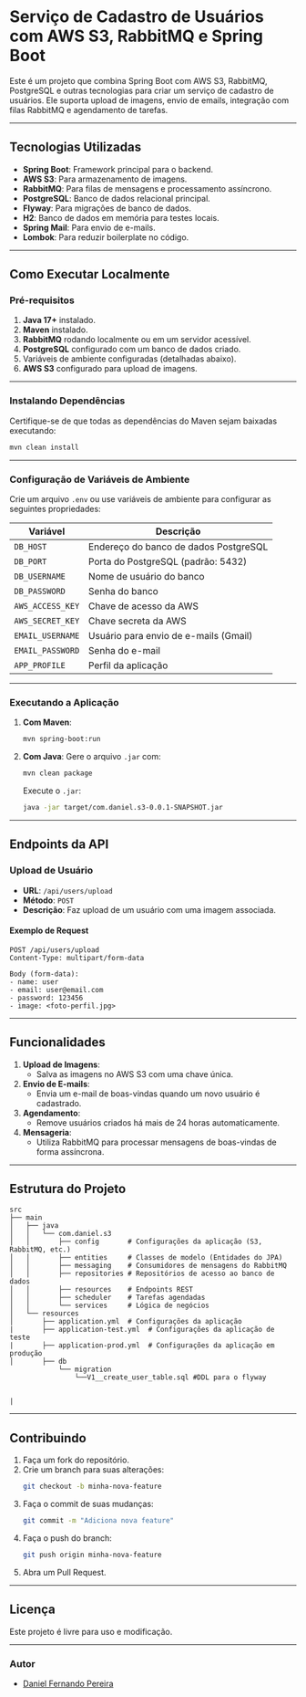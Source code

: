 
# Serviço de Cadastro de Usuários com AWS S3, RabbitMQ e Spring Boot

Este é um projeto que combina Spring Boot com AWS S3, RabbitMQ, PostgreSQL e outras tecnologias para criar um serviço de cadastro de usuários. Ele suporta upload de imagens, envio de emails, integração com filas RabbitMQ e agendamento de tarefas.

---

## **Tecnologias Utilizadas**

- **Spring Boot**: Framework principal para o backend.
- **AWS S3**: Para armazenamento de imagens.
- **RabbitMQ**: Para filas de mensagens e processamento assíncrono.
- **PostgreSQL**: Banco de dados relacional principal.
- **Flyway**: Para migrações de banco de dados.
- **H2**: Banco de dados em memória para testes locais.
- **Spring Mail**: Para envio de e-mails.
- **Lombok**: Para reduzir boilerplate no código.

---

## **Como Executar Localmente**

### **Pré-requisitos**

1. **Java 17+** instalado.
2. **Maven** instalado.
3. **RabbitMQ** rodando localmente ou em um servidor acessível.
4. **PostgreSQL** configurado com um banco de dados criado.
5. Variáveis de ambiente configuradas (detalhadas abaixo).
6. **AWS S3** configurado para upload de imagens.

---

### **Instalando Dependências**

Certifique-se de que todas as dependências do Maven sejam baixadas executando:

```bash
mvn clean install
```

---

### **Configuração de Variáveis de Ambiente**

Crie um arquivo `.env` ou use variáveis de ambiente para configurar as seguintes propriedades:

| Variável            | Descrição                             |
|---------------------|---------------------------------------|
| `DB_HOST`           | Endereço do banco de dados PostgreSQL |
| `DB_PORT`           | Porta do PostgreSQL (padrão: 5432)    |
| `DB_USERNAME`       | Nome de usuário do banco              |
| `DB_PASSWORD`       | Senha do banco                        |
| `AWS_ACCESS_KEY`    | Chave de acesso da AWS                |
| `AWS_SECRET_KEY`    | Chave secreta da AWS                  |
| `EMAIL_USERNAME`    | Usuário para envio de e-mails (Gmail) |
| `EMAIL_PASSWORD`    | Senha do e-mail                       |
| `APP_PROFILE`       | Perfil da aplicação                   |

---

### **Executando a Aplicação**

1. **Com Maven**:
   ```bash
   mvn spring-boot:run
   ```

2. **Com Java**:
   Gere o arquivo `.jar` com:
   ```bash
   mvn clean package
   ```
   Execute o `.jar`:
   ```bash
   java -jar target/com.daniel.s3-0.0.1-SNAPSHOT.jar
   ```

---

## **Endpoints da API**

### **Upload de Usuário**
- **URL**: `/api/users/upload`
- **Método**: `POST`
- **Descrição**: Faz upload de um usuário com uma imagem associada.

#### **Exemplo de Request**
```http
POST /api/users/upload
Content-Type: multipart/form-data

Body (form-data):
- name: user
- email: user@email.com
- password: 123456
- image: <foto-perfil.jpg>
```

---

## **Funcionalidades**

1. **Upload de Imagens**:
   - Salva as imagens no AWS S3 com uma chave única.
2. **Envio de E-mails**:
   - Envia um e-mail de boas-vindas quando um novo usuário é cadastrado.
3. **Agendamento**:
   - Remove usuários criados há mais de 24 horas automaticamente.
4. **Mensageria**:
   - Utiliza RabbitMQ para processar mensagens de boas-vindas de forma assíncrona.

---

## **Estrutura do Projeto**

```plaintext
src
├── main
│   ├── java
│   │   └── com.daniel.s3
│   │       ├── config       # Configurações da aplicação (S3, RabbitMQ, etc.)
│   │       ├── entities     # Classes de modelo (Entidades do JPA)
│   │       ├── messaging    # Consumidores de mensagens do RabbitMQ
│   │       ├── repositories # Repositórios de acesso ao banco de dados
│   │       ├── resources    # Endpoints REST
│   │       ├── scheduler    # Tarefas agendadas
│   │       └── services     # Lógica de negócios
│   └── resources
│       ├── application.yml  # Configurações da aplicação
|       ├── application-test.yml  # Configurações da aplicação de teste  
|       ├── application-prod.yml  # Configurações da aplicação em produção
│       ├── db
            └── migration
                └──V1__create_user_table.sql #DDL para o flyway

            
|        
```

---

## **Contribuindo**

1. Faça um fork do repositório.
2. Crie um branch para suas alterações:
   ```bash
   git checkout -b minha-nova-feature
   ```
3. Faça o commit de suas mudanças:
   ```bash
   git commit -m "Adiciona nova feature"
   ```
4. Faça o push do branch:
   ```bash
   git push origin minha-nova-feature
   ```
5. Abra um Pull Request.

---

## **Licença**

Este projeto é livre para uso e modificação.

---

### **Autor**

- [Daniel Fernando Pereira](https://github.com/seuusername)
